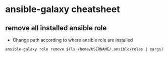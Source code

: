 # ansible-galaxy cheatsheet

## remove all installed ansible role

- Change path according to where ansible role are installed
```
ansible-galaxy role remove $(ls /home/USERNAME/.ansible/roles | xargs)
```